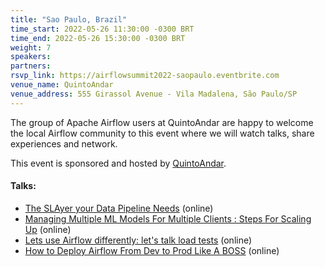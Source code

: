 ```yaml
---
title: "Sao Paulo, Brazil"
time_start: 2022-05-26 11:30:00 -0300 BRT
time_end: 2022-05-26 15:30:00 -0300 BRT
weight: 7
speakers:
partners:
rsvp_link: https://airflowsummit2022-saopaulo.eventbrite.com
venue_name: QuintoAndar
venue_address: 555 Girassol Avenue - Vila Madalena, São Paulo/SP
---
```


The group of Apache Airflow users at QuintoAndar are happy to welcome the local Airflow community to this event where we will watch talks, share experiences and network.

This event is sponsored and hosted by [QuintoAndar](https://www.quintoandar.com.br).

#### Talks:
  * [The SLAyer your Data Pipeline Needs](https://airflowsummit.org/sessions/2022/the-slayer-your-data-pipeline-needs/) (online)
  * [Managing Multiple ML Models For Multiple Clients : Steps For Scaling Up](https://airflowsummit.org/sessions/2022/managing-multiple-ml-models-for-multiple-clients/) (online)
  * [Lets use Airflow differently: let's talk load tests](https://airflowsummit.org/sessions/2022/lets-use-airflow-differently-load-tests/) (online)
  * [How to Deploy Airflow From Dev to Prod Like A BOSS](https://airflowsummit.org/sessions/2022/how-to-deploy-airflow-from-dev-to-prod-like-a-boss/) (online)